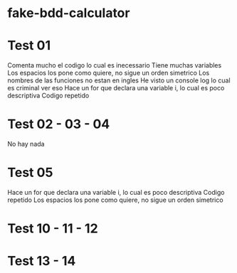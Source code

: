 # fake-bdd-calculator
# Test 01
Comenta mucho el codigo lo cual es inecessario
Tiene muchas variables
Los espacios los pone como quiere, no sigue un orden simetrico
Los nombres de las funciones no estan en ingles
He visto un console log lo cual es criminal ver eso
Hace un for que declara una variable i, lo cual es poco descriptiva
Codigo repetido

# Test 02 - 03 - 04
No hay nada 

# Test 05
Hace un for que declara una variable i, lo cual es poco descriptiva
Codigo repetido
Los espacios los pone como quiere, no sigue un orden simetrico

# Test 10 - 11 - 12

# Test 13 - 14